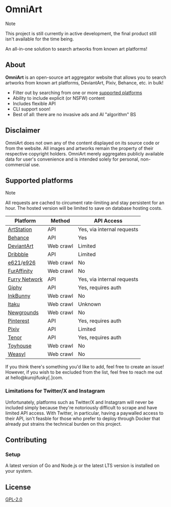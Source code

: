 # OmniArt

> [!NOTE]
>
> This project is still currently in active development, the final product still isn't available
> for the time being.

An all-in-one solution to search artworks from known art platforms!

## About

**OmniArt** is an open-source art aggregator website that allows you to search artworks from known art platforms, DeviantArt, Pixiv, Behance, etc. in bulk!

- Filter out by searching from one or more [supported platforms](#supported-platforms)
- Ability to include explicit (or NSFW) content
- Includes flexible API
- CLI support soon!
- Best of all: there are no invasive ads and AI "algorithm" BS

## Disclaimer

OmniArt does not own any of the content displayed on its source code or from the website. All images and artworks remain the property of their respective copyright holders. OmniArt merely aggregates publicly available data for user's convenience and is intended solely for personal, non-commercial use.

## Supported platforms

> [!NOTE]
>
> All requests are cached to circument rate-limiting and stay persistent for an hour.
> The hosted version will be limited to save on database hosting costs.

| Platform                                          | Method    | API Access                 |
| ------------------------------------------------- | --------- | -------------------------- |
| [ArtStation](https://artstation.com)              | API       | Yes, via internal requests |
| [Behance](https://behance.com)                    | API       | Yes                        |
| [DeviantArt](https://deviantart.com)              | Web crawl | Limited                    |
| [Dribbble](https://dribbble.com)                  | API       | Limited                    |
| [e621](https://e621.net)/[e926](https://e926.net) | Web crawl | No                         |
| [FurAffinity](https://furaffinity.net)            | Web crawl | No                         |
| [Furry Network](https://furrynetwork.com)         | API       | Yes, via internal requests |
| [Giphy](https://giphy.com)                        | API       | Yes, requires auth         |
| [InkBunny](https://inkbunny.com)                  | Web crawl | No                         |
| [Itaku](https://itaku.ee)                         | Web crawl | Unknown                    |
| [Newgrounds](https://newgrounds.com)              | Web crawl | No                         |
| [Pinterest](https://pinterest.com)                | API       | Yes, requires auth         |
| [Pixiv](https://pixiv.com)                        | API       | Limited                    |
| [Tenor](https://tenor.com)                        | API       | Yes, requires auth         |
| [Toyhouse](https://toyhou.se)                     | Web crawl | No                         |
| [Weasyl](https://weasyl.com)                      | Web crawl | No                         |

If you think there's something you'd like to add, feel free to create an issue! However, if you wish to be excluded from the list, feel free to reach me out at hello@kurojifusky[.]com.

### Limitations for Twitter/X and Instagram

Unfortunately, platforms such as Twitter/X and Instagram will never be included simply because they're notoriously difficult to scrape and have limited API access. With Twitter, in particular, having a paywalled access to their API, isn't feasble for those who prefer to deploy through Docker that already put strains the technical burden on this project.

## Contributing

### Setup

A latest version of Go and Node.js or the latest LTS version is installed on your system.

## License

[GPL-2.0](/LICENSE)
